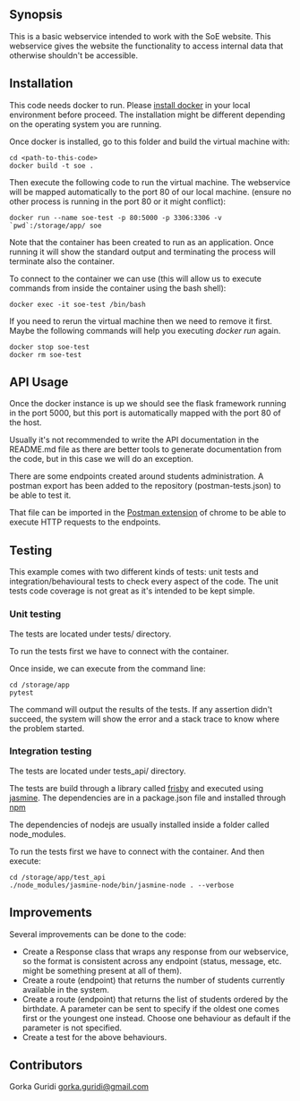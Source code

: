 ## Synopsis

This is a basic webservice intended to work with the SoE website. This webservice gives the
website the functionality to access internal data that otherwise shouldn't be accessible.

## Installation

This code needs docker to run. Please [install docker](https://docs.docker.com/engine/installation/)
in your local environment before proceed. The installation might be different depending on the
operating system you are running. 

Once docker is installed, go to this folder and build the virtual machine with:

```
cd <path-to-this-code>
docker build -t soe .
```

Then execute the following code to run the virtual machine. The webservice will be mapped automatically to the port 80 
of our local machine. (ensure no other process is running in the port 80 or it might conflict):

```
docker run --name soe-test -p 80:5000 -p 3306:3306 -v `pwd`:/storage/app/ soe
```

Note that the container has been created to run as an application. Once running it will
show the standard output and terminating the process will terminate also the container.

To connect to the container we can use (this will allow us to execute commands from
inside the container using the bash shell):

```
docker exec -it soe-test /bin/bash
```

If you need to rerun the virtual machine then we need to remove it first. Maybe the 
following commands will help you executing _docker run_ again.

```
docker stop soe-test
docker rm soe-test
```

## API Usage

Once the docker instance is up we should see the flask framework running in the
port 5000, but this port is automatically mapped with the port 80 of the host.

Usually it's not recommended to write the API documentation in the README.md file as there
are better tools to generate documentation from the code, but in this case we will do
an exception.

There are some endpoints created around students administration. A postman export has
been added to the repository (postman-tests.json) to be able to test it.

That file can be imported in the [Postman extension](https://chrome.google.com/webstore/detail/postman/fhbjgbiflinjbdggehcddcbncdddomop?hl=en) 
of chrome to be able to execute HTTP requests to the endpoints.

## Testing

This example comes with two different kinds of tests: unit tests and integration/behavioural
tests to check every aspect of the code. The unit tests code coverage is not great as 
it's intended to be kept simple.

### Unit testing

The tests are located under tests/ directory.

To run the tests first we have to connect with the container.

Once inside, we can execute from the command line:

```
cd /storage/app
pytest
```

The command will output the results of the tests. If any assertion didn't succeed, the 
system will show the error and a stack trace to know where the problem started.

### Integration testing

The tests are located under tests_api/ directory.

The tests are build through a library called [frisby](https://www.frisbyjs.com/) and 
executed using [jasmine](https://jasmine.github.io/). The dependencies are in a 
package.json file and installed through [npm](https://www.npmjs.com/)

The dependencies of nodejs are usually installed inside a folder called node_modules.

To run the tests first we have to connect with the container. And then execute:

```
cd /storage/app/test_api
./node_modules/jasmine-node/bin/jasmine-node . --verbose
```

## Improvements

Several improvements can be done to the code:

- Create a Response class that wraps any response from our webservice, so the
format is consistent across any endpoint (status, message, etc. might be
something present at all of them).
- Create a route (endpoint) that returns the number of students currently
available in the system.
- Create a route (endpoint) that returns the list of students ordered by the 
birthdate. A parameter can be sent to specify if the oldest one comes first or the
youngest one instead. Choose one behaviour as default if the parameter is not specified.
- Create a test for the above behaviours.

## Contributors

Gorka Guridi <gorka.guridi@gmail.com>
